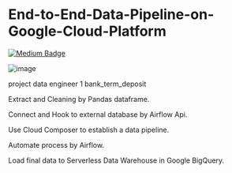 # End-to-End-Data-Pipeline-on-Google-Cloud-Platform

<a href="https://medium.com/@jaroensakyodkantha_654/%E0%B9%82%E0%B8%9B%E0%B8%A3%E0%B9%80%E0%B8%88%E0%B8%84-de-%E0%B8%87%E0%B9%88%E0%B8%B2%E0%B8%A2%E0%B9%86-%E0%B8%9C%E0%B9%88%E0%B8%B2%E0%B8%99-gcp-1-b3e38ed1350a">
      <img src="https://img.shields.io/badge/Medium-gray?style=for-the-badge&logo=medium&logoColor=white" alt="Medium Badge"/>
    </a>
    
 
![image](https://miro.medium.com/max/1400/1*PpVGgOjuv4MtXn1tiNmKgQ.jpeg)

project data engineer 1 bank_term_deposit

Extract and Cleaning by Pandas dataframe.

Connect and Hook to external database by Airflow Api.

Use Cloud Composer to establish a data pipeline.

Automate process by Airflow.

Load final data to Serverless Data Warehouse in Google BigQuery.
